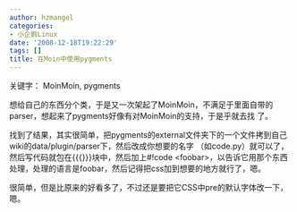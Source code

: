 ```yaml
---
author: hzmangel
categories:
- 小企鹅Linux
date: '2008-12-18T19:22:29'
tags: []
title: 在Moin中使用pygments
---
```

关键字： MoinMoin, pygments

想给自己的东西分个类，于是又一次架起了MoinMoin，不满足于里面自带的parser，想起来了pygments好像有对MoinMoin的支持，于是乎就去找
了。

找到了结果，其实很简单，把pygments的external文件夹下的一个文件拷到自己wiki的data/plugin/parser下，然后改成你想要的名字
（如code.py）就可以了，然后写代码就包在{{{}}}块中，然后加上#!code
&lt;foobar&gt;，以告诉它用那个东西处理，处理的语言是foobar，然后记得把css加到想要的地方就行了，嗯。

很简单，但是比原来的好看多了，不过还是要把它CSS中pre的默认字体改一下，嗯。
